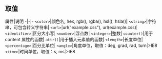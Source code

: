 ## 取值

属性|说明
-|-|-
`<color>`|颜色名, hex, rgb(), rgba(), hsl(), hsla()|
`<string>`|字符串，可包含转义字符串|
`<url>`|url("example.css"), url(example.css)|
`<identifier>`|区分大小写|
`<number>`|浮点数|
`<integer>`|整数|
`counter()`|用于 content 属性的函数|
`attr()`|用于插入元素值的函数|
`<length>`|长度单位|
`<percentage>`|百分比单位|
`<angle>`|角度单位，取值：deg, grad, rad, turn|>IE8
`<time>`|时间单位，取值：s, ms|>IE8